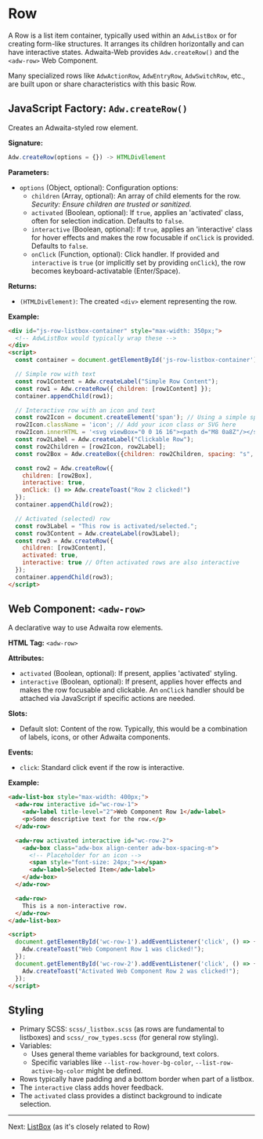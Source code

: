 # Row

A Row is a list item container, typically used within an `AdwListBox` or for creating form-like structures. It arranges its children horizontally and can have interactive states. Adwaita-Web provides `Adw.createRow()` and the `<adw-row>` Web Component.

Many specialized rows like `AdwActionRow`, `AdwEntryRow`, `AdwSwitchRow`, etc., are built upon or share characteristics with this basic Row.

## JavaScript Factory: `Adw.createRow()`

Creates an Adwaita-styled row element.

**Signature:**

```javascript
Adw.createRow(options = {}) -> HTMLDivElement
```

**Parameters:**

*   `options` (Object, optional): Configuration options:
    *   `children` (Array<HTMLElement>, optional): An array of child elements for the row. *Security: Ensure children are trusted or sanitized.*
    *   `activated` (Boolean, optional): If `true`, applies an 'activated' class, often for selection indication. Defaults to `false`.
    *   `interactive` (Boolean, optional): If `true`, applies an 'interactive' class for hover effects and makes the row focusable if `onClick` is provided. Defaults to `false`.
    *   `onClick` (Function, optional): Click handler. If provided and `interactive` is `true` (or implicitly set by providing `onClick`), the row becomes keyboard-activatable (Enter/Space).

**Returns:**

*   `(HTMLDivElement)`: The created `<div>` element representing the row.

**Example:**

```html
<div id="js-row-listbox-container" style="max-width: 350px;">
  <!-- AdwListBox would typically wrap these -->
</div>
<script>
  const container = document.getElementById('js-row-listbox-container');

  // Simple row with text
  const row1Content = Adw.createLabel("Simple Row Content");
  const row1 = Adw.createRow({ children: [row1Content] });
  container.appendChild(row1);

  // Interactive row with an icon and text
  const row2Icon = document.createElement('span'); // Using a simple span for icon placeholder
  row2Icon.className = 'icon'; // Add your icon class or SVG here
  row2Icon.innerHTML = '<svg viewBox="0 0 16 16"><path d="M8 0a8Z"/></svg>'; // Shortened
  const row2Label = Adw.createLabel("Clickable Row");
  const row2Children = [row2Icon, row2Label];
  const row2Box = Adw.createBox({children: row2Children, spacing: "s", align: "center"});

  const row2 = Adw.createRow({
    children: [row2Box],
    interactive: true,
    onClick: () => Adw.createToast("Row 2 clicked!")
  });
  container.appendChild(row2);

  // Activated (selected) row
  const row3Label = "This row is activated/selected.";
  const row3Content = Adw.createLabel(row3Label);
  const row3 = Adw.createRow({
    children: [row3Content],
    activated: true,
    interactive: true // Often activated rows are also interactive
  });
  container.appendChild(row3);
</script>
```

## Web Component: `<adw-row>`

A declarative way to use Adwaita row elements.

**HTML Tag:** `<adw-row>`

**Attributes:**

*   `activated` (Boolean, optional): If present, applies 'activated' styling.
*   `interactive` (Boolean, optional): If present, applies hover effects and makes the row focusable and clickable. An `onClick` handler should be attached via JavaScript if specific actions are needed.

**Slots:**

*   Default slot: Content of the row. Typically, this would be a combination of labels, icons, or other Adwaita components.

**Events:**
*   `click`: Standard click event if the row is interactive.

**Example:**

```html
<adw-list-box style="max-width: 400px;">
  <adw-row interactive id="wc-row-1">
    <adw-label title-level="2">Web Component Row 1</adw-label>
    <p>Some descriptive text for the row.</p>
  </adw-row>

  <adw-row activated interactive id="wc-row-2">
    <adw-box class="adw-box align-center adw-box-spacing-m">
      <!-- Placeholder for an icon -->
      <span style="font-size: 24px;">⭐</span>
      <adw-label>Selected Item</adw-label>
    </adw-box>
  </adw-row>

  <adw-row>
    This is a non-interactive row.
  </adw-row>
</adw-list-box>

<script>
  document.getElementById('wc-row-1').addEventListener('click', () => {
    Adw.createToast("Web Component Row 1 was clicked!");
  });
  document.getElementById('wc-row-2').addEventListener('click', () => {
    Adw.createToast("Activated Web Component Row 2 was clicked!");
  });
</script>
```

## Styling

*   Primary SCSS: `scss/_listbox.scss` (as rows are fundamental to listboxes) and `scss/_row_types.scss` (for general row styling).
*   Variables:
    *   Uses general theme variables for background, text colors.
    *   Specific variables like `--list-row-hover-bg-color`, `--list-row-active-bg-color` might be defined.
*   Rows typically have padding and a bottom border when part of a listbox.
*   The `interactive` class adds hover feedback.
*   The `activated` class provides a distinct background to indicate selection.

---
Next: [ListBox](./listbox.md) (as it's closely related to Row)
